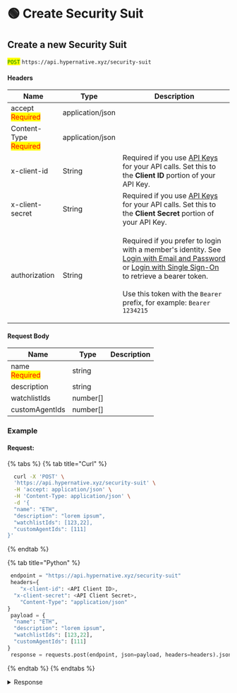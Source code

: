 # 🟢 Create Security Suit

## Create a new Security Suit

<mark style="color:green;">`POST`</mark> `https://api.hypernative.xyz/security-suit`

#### Headers

| Name                                           | Type             | Description                                                                                                                                                                                                                                                                                                                                             |
| ---------------------------------------------- | ---------------- | ------------------------------------------------------------------------------------------------------------------------------------------------------------------------------------------------------------------------------------------------------------------------------------------------------------------------------------------------------- |
| accept<br /><mark style="color:red;">Required</mark>       | application/json |                                                                                                                                                                                                                                                                                                                                                         |
| Content-Type<br /><mark style="color:red;">Required</mark> | application/json |                                                                                                                                                                                                                                                                                                                                                         |
| x-client-id                                    | String           | Required if you use [API Keys](../account/api-keys.md) for your API calls. Set this to the **Client ID** portion of your API Key.                                                                                                                                                                                                                       |
| x-client-secret                                | String           | Required if you use [API Keys](../account/api-keys.md) for your API calls. Set this to the **Client Secret** portion of your API Key.                                                                                                                                                                                                                   |
| authorization                                  | String           | <p>Required if you prefer to login with a member's identity. See <a href="../account/login.md">Login with Email and Password</a> or <a href="../account/login-with-single-sign-on.md">Login with Single Sign-On</a> to retrieve a bearer token.<br><br>Use this token with the <code>Bearer</code> prefix, for example: <code>Bearer 1234215</code></p> |

#### Request Body

| Name                                   | Type      | Description |
| -------------------------------------- | --------- | ----------- |
| name<br /><mark style="color:red;">Required</mark> | string    |             |
| description                            | string    |             |
| watchlistIds                           | number\[] |             |
| customAgentIds                         | number\[] |             |

### Example

#### Request:

{% tabs %}
{% tab title="Curl" %}
```bash
  curl -X 'POST' \
  'https://api.hypernative.xyz/security-suit' \
  -H 'accept: application/json' \
  -H 'Content-Type: application/json' \
  -d '{
  "name": "ETH",
  "description": "lorem ipsum",
  "watchlistIds": [123,22],
  "customAgentIds": [111]
}'
```
{% endtab %}

{% tab title="Python" %}
```python
 endpoint = "https://api.hypernative.xyz/security-suit"
 headers={
    "x-client-id": <API Client ID>,
  "x-client-secret": <API Client Secret>,
    "Content-Type": "application/json"
}
 payload = {
  "name": "ETH",
  "description": "lorem ipsum",
  "watchlistIds": [123,22],
  "customAgentIds": [111]
}
 response = requests.post(endpoint, json=payload, headers=headers).json() 
```
{% endtab %}
{% endtabs %}

<details>

<summary>Response</summary>

```json
{
    "id": 3,
    "name": "ETH",
    "description": "lorem ipsum",
    "createdAt": "2023-08-07T09:49:53.494Z",
    "updatedAt": "2023-08-07T09:49:53.494Z",
    "createdByUserId": 13,
    "createdBy": "user full name",
    "createdByMemberId": 12,
    "watchlists": [{"id": 123, "name": "myWatchlist"},{"id": 22, "name": "myWatchlist2"}],
    "customAgents": [{"id": 111, "agentName": "myAgent"}],
    "alertsCount":{"total":3, "high":2, "medium":1}
}
```

</details>
